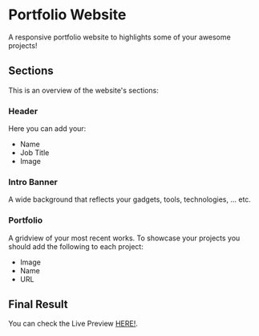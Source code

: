 # Portfolio Website
A responsive portfolio website to highlights some of your awesome projects!

## Sections
This is an overview of the website's sections:

### Header
Here you can add your:
- Name
- Job Title
- Image

### Intro Banner
A wide background that reflects your gadgets, tools, technologies, ... etc.

### Portfolio
A gridview of your most recent works. To showcase your projects you should add the following to each project:
- Image
- Name
- URL

## Final Result
You can check the Live Preview [HERE!](https://elharony.github.io/Front-end-Nanodegree/Portfolio%20Website/).
